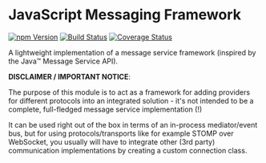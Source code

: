 # JavaScript Messaging Framework

<a href="https://www.npmjs.com/package/jsms"><img alt="npm Version" src="https://img.shields.io/npm/v/jsms.svg"></a>
<a href="https://travis-ci.org/rfruesmer/jsms"><img alt="Build Status" src="https://travis-ci.org/rfruesmer/jsms.svg?branch=master"></a>
<a href="https://codecov.io/gh/rfruesmer/jsms"><img alt="Coverage Status" src="https://codecov.io/gh/rfruesmer/jsms/master.svg"></a>

A lightweight implementation of a message service framework (inspired by the Java™ Message Service API).

**DISCLAIMER / IMPORTANT NOTICE**:

The purpose of this module is to act as a framework for adding providers for different protocols into an integrated solution - it's not intended to be a complete, full-fledged message service implementation (!)

It can be used right out of the box in terms of an in-process mediator/event bus, but for using protocols/transports like for example STOMP over WebSocket, you usually will have to integrate other (3rd party) communication implementations by creating a custom connection class.




